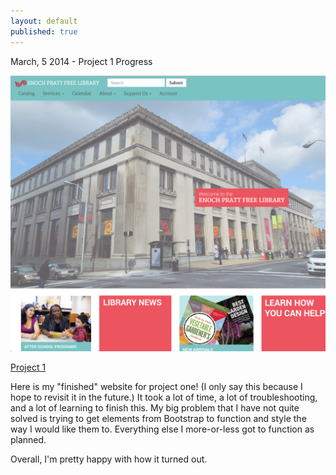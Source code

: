 ```yaml
---
layout: default
published: true
---
```


March, 5 2014 - Project 1 Progress

![](/img/proj1.png)

[Project 1](http://kchambers245.github.io/project-01/index.html)

Here is my "finished" website for project one! (I only say this because I hope to revisit it in the future.) It took a lot of time, a lot of troubleshooting, and a lot of learning to finish this. My big problem that I have not quite solved is trying to get elements from Bootstrap to function and style the way I would like them to. Everything else I more-or-less got to function as planned.

Overall, I'm pretty happy with how it turned out.